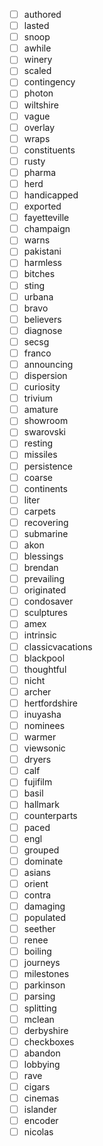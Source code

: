 - [ ] authored
- [ ] lasted
- [ ] snoop
- [ ] awhile
- [ ] winery
- [ ] scaled
- [ ] contingency
- [ ] photon
- [ ] wiltshire
- [ ] vague
- [ ] overlay
- [ ] wraps
- [ ] constituents
- [ ] rusty
- [ ] pharma
- [ ] herd
- [ ] handicapped
- [ ] exported
- [ ] fayetteville
- [ ] champaign
- [ ] warns
- [ ] pakistani
- [ ] harmless
- [ ] bitches
- [ ] sting
- [ ] urbana
- [ ] bravo
- [ ] believers
- [ ] diagnose
- [ ] secsg
- [ ] franco
- [ ] announcing
- [ ] dispersion
- [ ] curiosity
- [ ] trivium
- [ ] amature
- [ ] showroom
- [ ] swarovski
- [ ] resting
- [ ] missiles
- [ ] persistence
- [ ] coarse
- [ ] continents
- [ ] liter
- [ ] carpets
- [ ] recovering
- [ ] submarine
- [ ] akon
- [ ] blessings
- [ ] brendan
- [ ] prevailing
- [ ] originated
- [ ] condosaver
- [ ] sculptures
- [ ] amex
- [ ] intrinsic
- [ ] classicvacations
- [ ] blackpool
- [ ] thoughtful
- [ ] nicht
- [ ] archer
- [ ] hertfordshire
- [ ] inuyasha
- [ ] nominees
- [ ] warmer
- [ ] viewsonic
- [ ] dryers
- [ ] calf
- [ ] fujifilm
- [ ] basil
- [ ] hallmark
- [ ] counterparts
- [ ] paced
- [ ] engl
- [ ] grouped
- [ ] dominate
- [ ] asians
- [ ] orient
- [ ] contra
- [ ] damaging
- [ ] populated
- [ ] seether
- [ ] renee
- [ ] boiling
- [ ] journeys
- [ ] milestones
- [ ] parkinson
- [ ] parsing
- [ ] splitting
- [ ] mclean
- [ ] derbyshire
- [ ] checkboxes
- [ ] abandon
- [ ] lobbying
- [ ] rave
- [ ] cigars
- [ ] cinemas
- [ ] islander
- [ ] encoder
- [ ] nicolas
